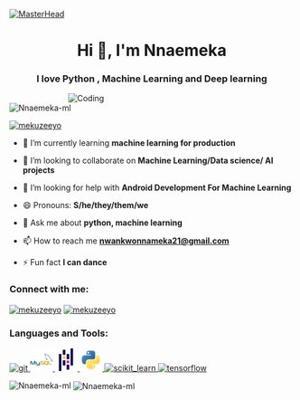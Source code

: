 [![MasterHead](https://www.codecorners.com/wp-content/uploads/2018/05/senior-front-end-developer-openings-1.gif)](https://Nnaemeka-ml.io)
<h1 align="center">Hi 👋, I'm Nnaemeka</h1>
<h3 align="center">I love Python , Machine Learning and Deep learning</h3>
<img align="right" alt="Coding" width="400" src="https://cdn.dribbble.com/users/926537/screenshots/4502924/python-2.gif"

<p align="left"> <img src="https://komarev.com/ghpvc/?username=Nnaemeka-ml&label=Profile%20views&color=0e75b6&style=flat" alt="Nnaemeka-ml" /> </p>

<p align="left"> <a href="https://twitter.com/mekuzeeyo" target="blank"><img src="https://img.shields.io/twitter/follow/mekuzeeyo?logo=twitter&style=for-the-badge" alt="mekuzeeyo" /></a> </p>

- 🌱 I’m currently learning **machine learning for production**

- 👯 I’m looking to collaborate on **Machine Learning/Data science/ AI projects**

- 🤝 I’m looking for help with **Android Development For Machine Learning**

- 😄 Pronouns: **S/he/they/them/we**

- 💬 Ask me about **python, machine learning**

- 📫 How to reach me **nwankwonnameka21@gmail.com**

- ⚡ Fun fact **I can dance**

<h3 align="left">Connect with me:</h3>
<p align="left">
<a href="https://twitter.com/mekuzeeyo" target="blank"><img align="center" src="https://raw.githubusercontent.com/rahuldkjain/github-profile-readme-generator/master/src/images/icons/Social/twitter.svg" alt="mekuzeeyo" height="30" width="40" /></a>
<a href="https://instagram.com/mekuzeeyo" target="blank"><img align="center" src="https://raw.githubusercontent.com/rahuldkjain/github-profile-readme-generator/master/src/images/icons/Social/instagram.svg" alt="mekuzeeyo" height="30" width="40" /></a>
</p>

<h3 align="left">Languages and Tools:</h3>
<p align="left"> <a href="https://git-scm.com/" target="_blank" rel="noreferrer"> <img src="https://www.vectorlogo.zone/logos/git-scm/git-scm-icon.svg" alt="git" width="40" height="40"/> </a> <a href="https://www.mysql.com/" target="_blank" rel="noreferrer"> <img src="https://raw.githubusercontent.com/devicons/devicon/master/icons/mysql/mysql-original-wordmark.svg" alt="mysql" width="40" height="40"/> </a> <a href="https://pandas.pydata.org/" target="_blank" rel="noreferrer"> <img src="https://raw.githubusercontent.com/devicons/devicon/2ae2a900d2f041da66e950e4d48052658d850630/icons/pandas/pandas-original.svg" alt="pandas" width="40" height="40"/> </a> <a href="https://www.python.org" target="_blank" rel="noreferrer"> <img src="https://raw.githubusercontent.com/devicons/devicon/master/icons/python/python-original.svg" alt="python" width="40" height="40"/> </a> <a href="https://scikit-learn.org/" target="_blank" rel="noreferrer"> <img src="https://upload.wikimedia.org/wikipedia/commons/0/05/Scikit_learn_logo_small.svg" alt="scikit_learn" width="40" height="40"/> </a> <a href="https://www.tensorflow.org" target="_blank" rel="noreferrer"> <img src="https://www.vectorlogo.zone/logos/tensorflow/tensorflow-icon.svg" alt="tensorflow" width="40" height="40"/> </a> </p>

<p><img align="left" src="https://github-readme-stats.vercel.app/api/top-langs?username=Nnaemeka-ml&show_icons=true&locale=en&layout=compact" alt="Nnaemeka-ml" /></p>

<p>&nbsp;<img align="center" src="https://github-readme-stats.vercel.app/api?username=Nnaemeka-ml&show_icons=true&locale=en" alt="Nnaemeka-ml" /></p>


<!---
Nnaemeka-ml/Nnaemeka-ml is a ✨ special ✨ repository because its `README.md` (this file) appears on your GitHub profile.
You can click the Preview link to take a look at your changes.
--->
